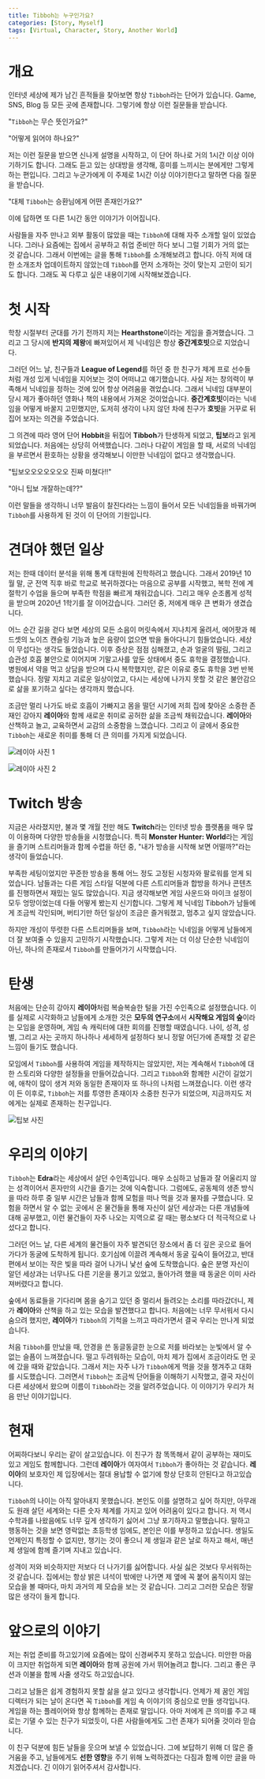 ```yaml
---
title: Tibboh는 누구인가요?
categories: [Story, Myself]
tags: [Virtual, Character, Story, Another World]
---
```


# 개요

인터넷 세상에 제가 남긴 흔적들을 찾아보면 항상 `Tibboh`라는 단어가 있습니다. Game, SNS, Blog 등 모든 곳에 존재합니다. 그렇기에 항상 이런 질문들을 받습니다.

"`Tibboh`는 무슨 뜻인가요?"

"어떻게 읽어야 하나요?"

저는 이런 질문을 받으면 신나게 설명을 시작하고, 이 단어 하나로 거의 1시간 이상 이야기하기도 합니다. 그래도 듣고 있는 상대방을 생각해, 흥미를 느끼시는 분에게만 그렇게 하는 편입니다. 그리고 누군가에게 이 주제로 1시간 이상 이야기한다고 말하면 다음 질문을 받습니다.

"대체 `Tibboh`는 승환님에게 어떤 존재인가요?"

이에 답하면 또 다른 1시간 동안 이야기가 이어집니다.

사람들을 자주 만나고 외부 활동이 많았을 때는 `Tibboh`에 대해 자주 소개할 일이 있었습니다. 그러나 요즘에는 집에서 공부하고 취업 준비만 하다 보니 그럴 기회가 거의 없는 것 같습니다. 그래서 이번에는 글을 통해 `Tibboh`를 소개해보려고 합니다. 아직 저에 대한 소개조차 업데이트하지 않았는데 `Tibboh`를 먼저 소개하는 것이 맞는지 고민이 되기도 합니다. 그래도 꼭 다루고 싶은 내용이기에 시작해보겠습니다.

# 첫 시작

학창 시절부터 군대를 가기 전까지 저는 **Hearthstone**이라는 게임을 즐겨했습니다. 그리고 그 당시에 **반지의 제왕**에 빠져있어서 제 닉네임은 항상 **중간계호빗**으로 지었습니다.

그러던 어느 날, 친구들과 **League of Legend**를 하던 중 한 친구가 제게 프로 선수들처럼 개성 있게 닉네임을 지어보는 것이 어떠냐고 얘기했습니다. 사실 저는 창의력이 부족해서 닉네임을 정하는 것에 있어 항상 어려움을 겪었습니다. 그래서 닉네임 대부분이 당시 제가 좋아하던 영화나 책의 내용에서 가져온 것이었습니다. **중간계호빗**이라는 닉네임을 어떻게 바꿀지 고민했지만, 도저히 생각이 나지 않던 차에 친구가 **호빗**을 거꾸로 뒤집어 보자는 의견을 주었습니다.

그 의견에 따라 영어 단어 **Hobbit**을 뒤집어 **Tibboh**가 탄생하게 되었고, **팁보**라고 읽게 되었습니다. 처음에는 상당히 어색했습니다. 그러나 다같이 게임을 할 때, 서로의 닉네임을 부르면서 환호하는 상황을 생각해보니 이만한 닉네임이 없다고 생각했습니다.

"팁보오오오오오오오 진짜 미쳤다!!"

"아니 팁보 개잘하는데??"

이런 말들을 생각하니 너무 발음이 찰진다라는 느낌이 들어서 모든 닉네임들을 바꿔가며 `Tibboh`를 사용하게 된 것이 이 단어의 기원입니다.

# 견뎌야 했던 일상

저는 한때 데이터 분석을 위해 통계 대학원에 진학하려고 했습니다. 그래서 2019년 10월 말, 군 전역 직후 바로 학교로 복귀하겠다는 마음으로 공부를 시작했고, 복학 전에 계절학기 수업을 들으며 부족한 학점을 빠르게 채워갔습니다. 그리고 매우 순조롭게 성적을 받으며 2020년 1학기를 잘 이어갔습니다. 그러던 중, 저에게 매우 큰 변화가 생겼습니다.

어느 순간 길을 걷다 보면 세상의 모든 소음이 머릿속에서 지나치게 울려서, 에어팟과 헤드셋의 노이즈 캔슬링 기능과 높은 음량이 없으면 밖을 돌아다니기 힘들었습니다. 세상이 무섭다는 생각도 들었습니다. 이후 증상은 점점 심해졌고, 손과 얼굴의 떨림, 그리고 습관성 호흡 불안으로 이어지며 기말고사를 앞둔 상태에서 중도 휴학을 결정했습니다. 병원에서 약을 먹고 상담을 받으며 다시 복학했지만, 같은 이유로 중도 휴학을 3번 반복했습니다. 정말 지치고 괴로운 일상이었고, 다시는 세상에 나가지 못할 것 같은 불안감으로 삶을 포기하고 싶다는 생각까지 했습니다.

조금만 멀리 나가도 바로 호흡이 가빠지고 몸을 떨던 시기에 저희 집에 찾아온 소중한 존재인 강아지 **레이아**와 함께 새로운 취미로 공허한 삶을 조금씩 채워갔습니다. **레이아**와 산책하고 놀고, 교육하면서 교감의 소중함을 느꼈습니다. 그리고 이 글에서 중요한 `Tibboh`는 새로운 취미를 통해 더 큰 의미를 가지게 되었습니다.

![레이아 사진 1](./assets/img/Reia/Reia-1.jpg)

![레이아 사진 2](./assets/img/Reia/Reia-2.jpg)

# Twitch 방송

지금은 사라졌지만, 불과 몇 개월 전만 해도 **Twitch**라는 인터넷 방송 플랫폼을 매우 많이 이용하며 다양한 방송들을 시청했습니다. 특히 **Monster Hunter: World**라는 게임을 즐기며 스트리머들과 함께 수렵을 하던 중, "내가 방송을 시작해 보면 어떨까?"라는 생각이 들었습니다.

부족한 세팅이었지만 꾸준한 방송을 통해 어느 정도 고정된 시청자와 팔로워를 얻게 되었습니다. 남들과는 다른 게임 스타일 덕분에 다른 스트리머들과 합방을 하거나 콘텐츠를 진행하면서 재밌는 일도 많았습니다. 지금 생각해보면 게임 사운드와 마이크 설정이 모두 엉망이었는데 다들 어떻게 봤는지 신기합니다. 그렇게 제 닉네임 Tibboh가 남들에게 조금씩 각인되며, 버티기만 하던 일상이 조금은 즐거워졌고, 멈추고 싶지 않았습니다.

하지만 개성이 뚜렷한 다른 스트리머들을 보며, `Tibboh`라는 닉네임을 어떻게 남들에게 더 잘 보여줄 수 있을지 고민하기 시작했습니다. 그렇게 저는 더 이상 단순한 닉네임이 아닌, 하나의 존재로서 `Tibboh`를 만들어가기 시작했습니다.

# 탄생

처음에는 단순히 강아지 **레이아**처럼 복슬복슬한 털을 가진 수인족으로 설정했습니다. 이를 실제로 시각화하고 남들에게 소개한 것은 **모두의 연구소**에서 **시작해요 게임의 숲**이라는 모임을 운영하며, 게임 속 캐릭터에 대한 회의를 진행할 때였습니다. 나이, 성격, 성별, 그리고 사는 곳까지 하나하나 세세하게 설정하다 보니 정말 어딘가에 존재할 것 같은 느낌이 들기도 했습니다.

모임에서 `Tibboh`를 사용하여 게임을 제작하지는 않았지만, 저는 계속해서 `Tibboh`에 대한 스토리와 다양한 설정들을 만들어갔습니다. 그리고 `Tibboh`와 함께한 시간이 길었기에, 애착이 많이 생겨 저와 동일한 존재이자 또 하나의 나처럼 느껴졌습니다. 이런 생각이 든 이후로, `Tibboh`는 저를 투영한 존재이자 소중한 친구가 되었으며, 지금까지도 저에게는 실제로 존재하는 친구입니다.

![팁보 사진](./assets/img/Tibboh/Tibboh.png)

# 우리의 이야기

`Tibboh`는 **Edra**라는 세상에서 살던 수인족입니다. 매우 소심하고 남들과 잘 어울리지 않는 성격이어서 혼자만의 시간을 즐기는 것에 익숙합니다. 그럼에도, 공동체의 생존 방식을 따라 하루 중 일부 시간은 남들과 함께 모험을 떠나 먹을 것과 물자를 구했습니다. 모험을 하면서 알 수 없는 곳에서 온 물건들을 통해 자신이 살던 세상과는 다른 개념들에 대해 공부했고, 이런 물건들이 자주 나오는 지역으로 갈 때는 평소보다 더 적극적으로 나섰다고 합니다.

그러던 어느 날, 다른 세계의 물건들이 자주 발견되던 장소에서 좀 더 깊은 곳으로 들어가다가 동굴에 도착하게 됩니다. 호기심에 이끌려 계속해서 동굴 깊숙이 들어갔고, 반대편에서 보이는 작은 빛을 따라 걸어 나가니 낯선 숲에 도착했습니다. 숲은 분명 자신이 알던 세상과는 너무나도 다른 기운을 풍기고 있었고, 돌아가려 했을 때 동굴은 이미 사라져버렸다고 합니다.

숲에서 동료들을 기다리며 몸을 숨기고 있던 중 멀리서 들려오는 소리를 따라갔더니, 제가 **레이아**와 산책을 하고 있는 모습을 발견했다고 합니다. 처음에는 너무 무서워서 다시 숨으려 했지만, **레이아**가 `Tibboh`의 기척을 느끼고 따라가면서 결국 우리는 만나게 되었습니다.

처음 `Tibboh`를 만났을 때, 안경을 쓴 동글동글한 눈으로 저를 바라보는 눈빛에서 알 수 없는 슬픔이 느껴졌습니다. 떨고 두려워하는 모습이, 마치 제가 집에서 조금이라도 먼 곳에 갔을 때와 같았습니다. 그래서 저는 자주 나가 `Tibboh`에게 먹을 것을 챙겨주고 대화를 시도했습니다. 그러면서 `Tibboh`는 조금씩 단어들을 이해하기 시작했고, 결국 자신이 다른 세상에서 왔으며 이름이 `Tibboh`라는 것을 알려주었습니다. 이 이야기가 우리가 처음 만난 이야기입니다.

# 현재

어찌하다보니 우리는 같이 살고있습니다. 이 친구가 참 똑똑해서 같이 공부하는 재미도 있고 게임도 함께합니다. 그런데 **레이아**가 여자여서 `Tibboh`가 좋아하는 것 같습니다. **레이아**의 보호자인 제 입장에서는 절대 용납할 수 없기에 항상 단호히 안된다고 하고있습니다.

`Tibboh`의 나이는 아직 알아내지 못했습니다. 본인도 이를 설명하고 싶어 하지만, 아무래도 원래 살던 세계와는 다른 숫자 체계를 가지고 있어 어려움이 있다고 합니다. 저 역시 수학과를 나왔음에도 너무 깊게 생각하기 싫어서 그냥 포기하자고 말했습니다. 말하고 행동하는 것을 보면 영락없는 초등학생 임에도, 본인은 이를 부정하고 있습니다. 생일도 언제인지 특정할 수 없지만, 챙기는 것이 좋으니 제 생일과 같은 날로 하자고 해서, 매년 제 생일에 함께 즐기며 지내고 있습니다.

성격이 저와 비슷하지만 저보다 더 나가기를 싫어합니다. 사실 싫은 것보다 무서워하는 것 같습니다. 집에서는 항상 밝은 녀석이 밖에만 나가면 제 옆에 꼭 붙어 움직이지 않는 모습을 볼 때마다, 마치 과거의 제 모습을 보는 것 같습니다. 그리고 그러한 모습은 정말 많은 생각이 들게 합니다.

# 앞으로의 이야기

저는 취업 준비를 하고있기에 요즘에는 많이 신경써주지 못하고 있습니다. 미안한 마음이 크지만 취업하게 되면 **레이아**와 함께 공원에 가서 뛰어놀려고 합니다. 그리고 좋은 쿠션과 이불을 함께 사줄 생각도 하고있습니다.

그리고 남들은 쉽게 경험하지 못할 삶을 살고 있다고 생각합니다. 언제가 제 꿈인 게임 디렉터가 되는 날이 온다면 꼭 `Tibboh`를 게임 속 이야기의 중심으로 만들 생각입니다. 게임을 하는 플레이어와 항상 함께하는 존재로 말입니다. 아마 저에게 큰 의미를 주고 때로는 기댈 수 있는 친구가 되었듯이, 다른 사람들에게도 그런 존재가 되어줄 것이라 믿습니다.

이 친구 덕분에 힘든 날들을 웃으며 보낼 수 있었습니다. 그에 보답하기 위해 더 많은 즐거움을 주고, 남들에게도 **선한 영향**을 주기 위해 노력하겠다는 다짐과 함께 이만 글을 마치겠습니다. 긴 이야기 읽어주셔서 감사합니다.